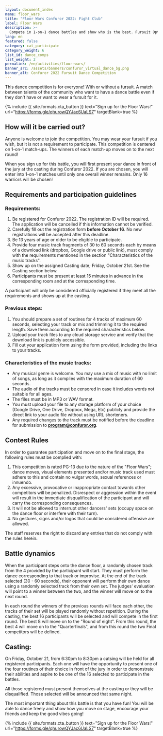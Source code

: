 ```yaml
---
layout: document_index
name: floor_wars
title: "Floor Wars Confuror 2022: Fight Club"
label: Floor Wars
description: >-
  Compete in 1-on-1 dance battles and show who is the best. Fursuit Optional!
lang: en
featured: false
category: cat_participate
category_weight: 6
list_id: dance_comps
list_weight: 2
permalink: /en/activities/floor-wars/
banner_src: /assets/banners/confuror_virtual_dance_bg.png
banner_alt: Confuror 2022 Fursuit Dance Competition
---
```


This dance competition is for everyone! With or without a fursuit. A match between talents of the community who want to have a dance battle even if they don't have or want to wear a fursuit for it.

{%
  include {{ site.formats.cta_button }}
  text="Sign up for the Floor Wars!"
  url="https://forms.gle/qhurowQYJac6UaLS7"
  targetBlank=true
%}

## How will it be carried out?

Anyone is welcome to join the competition. You may wear your fursuit if you wish, but it is not a requirement to participate. This competition is centered on 1-on-1 match-ups. The winners of each match-up moves on to the next round!

When you sign up for this battle, you will first present your dance in front of the jury at the casting during Confuror 2022. If you are chosen, you will enter into 1-on-1 matches until only one overall winner remains. Only 16 warriors will be chosen!

## Requirements and participation guidelines

### Requirements:
1. Be registered for Confuror 2022. The registration ID will be required. The application will be cancelled if this information cannot be verified.
2. Carefully fill out the registration form **before October 16**. No new registrations will be accepted after this deadline.
3. Be 13 years of age or older to be eligible to participate.
4. Provide four music track fragments of 30 to 60 seconds each by means of a download link (dropbox, Google drive or public link), must comply with the requirements mentioned in the section "Characteristics of the music tracks".
5. Show up on the assigned Casting date; Friday, October 21st. See the Casting section below.
7. Participants must be present at least 15 minutes in advance in the corresponding room and at the corresponding time.

A participant will only be considered officially registered if they meet all the requirements and shows up at the casting.

### Previous steps:
1. You should prepare a set of routines for 4 tracks of maximum 60 seconds, selecting your track or mix and trimming it to the required length. Save them according to the required characteristics below.
2. Upload your track files to any cloud storage service and verify that the download link is publicly accessible.
3. Fill out your application form using the form provided, including the links to your tracks.

### Characteristics of the music tracks:
- Any musical genre is welcome. You may use a mix of music with no limit of songs, as long as it complies with the maximum duration of 60 seconds.
- The audio of the tracks must be censored in case it includes words not suitable for all ages.
- The files must be in MP3 or WAV format.
- You must upload your file to any storage platform of your choice (Google Drive, One Drive, Dropbox, Mega, Etc) publicly and provide the direct link to your audio file without using URL shorteners.
- Any required changes to the track must be notified before the deadline for submission to **program@confuror.org**.

## Contest Rules
In order to guarantee participation and move on to the final stage, the following rules must be complied with:

1. This competition is rated PG-13 due to the nature of the "Floor Wars"; dance moves, visual elements presented and/or music track used must adhere to this and contain no vulgar words, sexual references or innuendo.
2. Any excessive, provocative or inappropriate contact towards other competitors will be penalized. Disrespect or aggression within the event will result in the immediate disqualification of the participant and will carry the corresponding consequences.
3. It will not be allowed to interrupt other dancers' sets (occupy space on the dance floor or interfere with their turn).
4. No gestures, signs and/or logos that could be considered offensive are allowed. 

The staff reserves the right to discard any entries that do not comply with the rules herein.

## Battle dynamics
When the participant steps onto the dance floor, a randomly chosen track from the 4 provided by the participant will start. They must perform the dance corresponding to that track or improvise. At the end of the track selected (30 - 60 seconds), their opponent will perform their own dance using a randomly selected track from their own set. The judges' evaluation will point to a winner between the two, and the winner will move on to the next round.

In each round the winners of the previous rounds will face each other, the tracks of their set will be played randomly without repetition. During the casting, the best 16 participants will be selected and will compete in the first round. The best 8 will move on to the "Round of eight". From this round, the best 4 will move on to the "Quarterfinals", and from this round the two Final competitors will be defined.


## Casting:
On Friday, October 21, from 6:30pm to 8:30pm a catsing will be held for all registered participants. Each one will have the opportunity to present one of the four routines of their choice in front of the jury in order to demonstrate their abilities and aspire to be one of the 16 selected to participate in the battles.

All those registered must present themselves at the casting or they will be disqualified. Those selected will be announced that same night.

The most important thing about this battle is that you have fun! You will be able to dance freely and show how you move on stage, encourage your friends and keep the good vibes going!

{%
  include {{ site.formats.cta_button }}
  text="Sign up for the Floor Wars!"
  url="https://forms.gle/qhurowQYJac6UaLS7"
  targetBlank=true
%}
